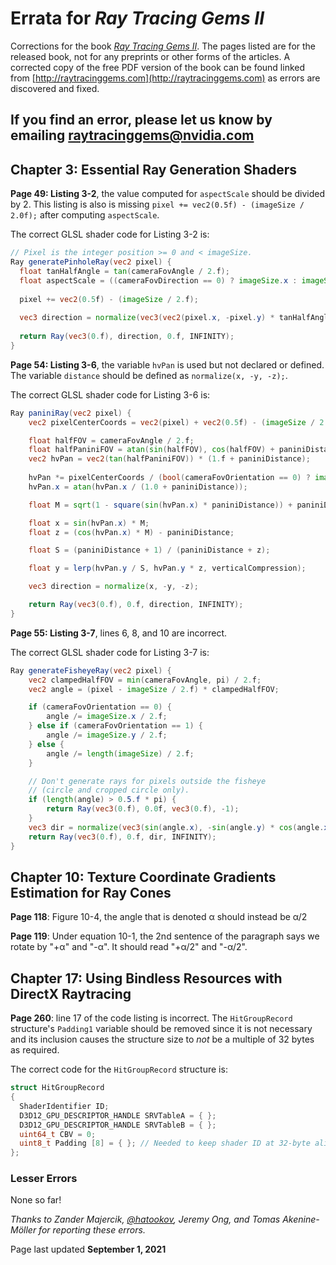 # Errata for _Ray Tracing Gems II_

Corrections for the book [_Ray Tracing Gems II_](http://raytracinggems.com). The pages listed are for the released book, not for any preprints or other forms of the articles. A corrected copy of the free PDF version of the book can be found linked from [http://raytracinggems.com](http://raytracinggems.com) as errors are discovered and fixed.

## If you find an error, please let us know by emailing [raytracinggems@nvidia.com](mailto:raytracinggems@nvidia.com)

## Chapter 3: Essential Ray Generation Shaders

**Page 49: Listing 3-2**, the value computed for ```aspectScale``` should be divided by 2. This listing is also is missing ```pixel += vec2(0.5f) - (imageSize / 2.0f);``` after computing ```aspectScale```.

The correct GLSL shader code for Listing 3-2 is:
```GLSL
// Pixel is the integer position >= 0 and < imageSize.
Ray generatePinholeRay(vec2 pixel) {
  float tanHalfAngle = tan(cameraFovAngle / 2.f);
  float aspectScale = ((cameraFovDirection == 0) ? imageSize.x : imageSize.y) / 2.f;
  
  pixel += vec2(0.5f) - (imageSize / 2.f);
  
  vec3 direction = normalize(vec3(vec2(pixel.x, -pixel.y) * tanHalfAngle / aspectScale, -1));
  
  return Ray(vec3(0.f), direction, 0.f, INFINITY);
}
```

**Page 54: Listing 3-6**, the variable ```hvPan``` is used but not declared or defined. The variable ```distance``` should be defined as ```normalize(x, -y, -z);```.

The correct GLSL shader code for Listing 3-6 is:
```GLSL
Ray paniniRay(vec2 pixel) {
    vec2 pixelCenterCoords = vec2(pixel) + vec2(0.5f) - (imageSize / 2.f);

    float halfFOV = cameraFovAngle / 2.f;
    float halfPaniniFOV = atan(sin(halfFOV), cos(halfFOV) + paniniDistance);
    vec2 hvPan = vec2(tan(halfPaniniFOV)) * (1.f + paniniDistance); 
    
    hvPan *= pixelCenterCoords / (bool(cameraFovOrientation == 0) ? imageSize.x : imageSize.y);
    hvPan.x = atan(hvPan.x / (1.0 + paniniDistance));

    float M = sqrt(1 - square(sin(hvPan.x) * paniniDistance)) + paniniDistance * cos(hvPan.x);

    float x = sin(hvPan.x) * M;
    float z = (cos(hvPan.x) * M) - paniniDistance;

    float S = (paniniDistance + 1) / (paniniDistance + z);

    float y = lerp(hvPan.y / S, hvPan.y * z, verticalCompression);

    vec3 direction = normalize(x, -y, -z);

    return Ray(vec3(0.f), 0.f, direction, INFINITY);
}
```

**Page 55: Listing 3-7**, lines 6, 8, and 10 are incorrect.

The correct GLSL shader code for Listing 3-7 is:
```GLSL
Ray generateFisheyeRay(vec2 pixel) {
    vec2 clampedHalfFOV = min(cameraFovAngle, pi) / 2.f;
    vec2 angle = (pixel - imageSize / 2.f) * clampedHalfFOV;

    if (cameraFovOrientation == 0) {
        angle /= imageSize.x / 2.f;
    } else if (cameraFovOrientation == 1) {
        angle /= imageSize.y / 2.f;
    } else {
        angle /= length(imageSize) / 2.f;
    }

    // Don't generate rays for pixels outside the fisheye
    // (circle and cropped circle only).
    if (length(angle) > 0.5.f * pi) {
        return Ray(vec3(0.f), 0.0f, vec3(0.f), -1);
    }
    vec3 dir = normalize(vec3(sin(angle.x), -sin(angle.y) * cos(angle.x), -cos(angle.x) * cos(angle.y)));
    return Ray(vec3(0.f), 0.f, dir, INFINITY);
}
```

## Chapter 10: Texture Coordinate Gradients Estimation for Ray Cones

**Page 118**: Figure 10-4, the angle that is denoted α should instead be α/2

**Page 119**: Under equation 10-1, the 2nd sentence of the paragraph says we rotate by "+α" and "-α". It should read "+α/2" and "-α/2".

## Chapter 17: Using Bindless Resources with DirectX Raytracing

**Page 260**: line 17 of the code listing is incorrect. The ```HitGroupRecord``` structure's ```Padding1``` variable should be removed since it is not necessary and its inclusion causes the structure size to *not* be a multiple of 32 bytes as required.

The correct code for the ```HitGroupRecord``` structure is:
```C++
struct HitGroupRecord
{
  ShaderIdentifier ID;
  D3D12_GPU_DESCRIPTOR_HANDLE SRVTableA = { };
  D3D12_GPU_DESCRIPTOR_HANDLE SRVTableB = { };
  uint64_t CBV = 0;
  uint8_t Padding [8] = { }; // Needed to keep shader ID at 32-byte alignment
};
```

### Lesser Errors

None so far!

_Thanks to Zander Majercik, [@hatookov](https://twitter.com/hatookov), Jeremy Ong, and Tomas Akenine-Möller for reporting these errors._

Page last updated **September 1, 2021**
